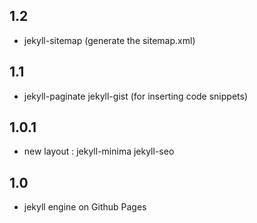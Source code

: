 ## 1.2

* jekyll-sitemap (generate the sitemap.xml)

## 1.1

* jekyll-paginate jekyll-gist (for inserting code snippets)

## 1.0.1

* new layout : jekyll-minima jekyll-seo

## 1.0

* jekyll engine on Github Pages


